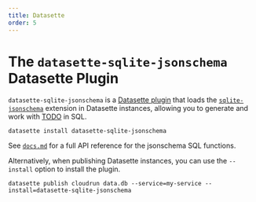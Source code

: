 ```yaml
---
title: Datasette
order: 5
---
```


# The `datasette-sqlite-jsonschema` Datasette Plugin

`datasette-sqlite-jsonschema` is a [Datasette plugin](https://docs.datasette.io/en/stable/plugins.html) that loads the [`sqlite-jsonschema`](https://github.com/asg017/sqlite-jsonschema) extension in Datasette instances, allowing you to generate and work with [TODO](https://github.com/jsonschema/spec) in SQL.

```
datasette install datasette-sqlite-jsonschema
```

See [`docs.md`](../../docs.md) for a full API reference for the jsonschema SQL functions.

Alternatively, when publishing Datasette instances, you can use the `--install` option to install the plugin.

```
datasette publish cloudrun data.db --service=my-service --install=datasette-sqlite-jsonschema

```
